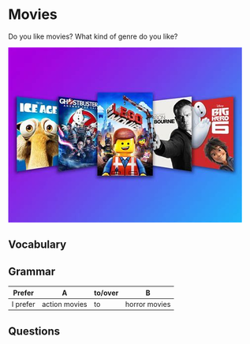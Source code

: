 # Movies

Do you like movies? What kind of genre do you like?

![movies](./images/movies.jpg)

## Vocabulary

## Grammar

Prefer | A | to/over | B
--|--|--|--
I prefer | action movies | to | horror movies

## Questions


